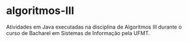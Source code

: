 # algoritmos-III

Atividades em Java executadas na disciplina de Algoritmos III durante o curso de Bacharel em Sistemas de Informação pela UFMT.
